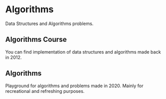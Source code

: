# Algorithms
Data Structures and Algorithms problems.

## Algorithms Course
You can find implementation of data structures and algorithms made back in 2012.

## Algorithms
Playground for algorithms and problems made in 2020. Mainly for recreational and refreshing purposes.
